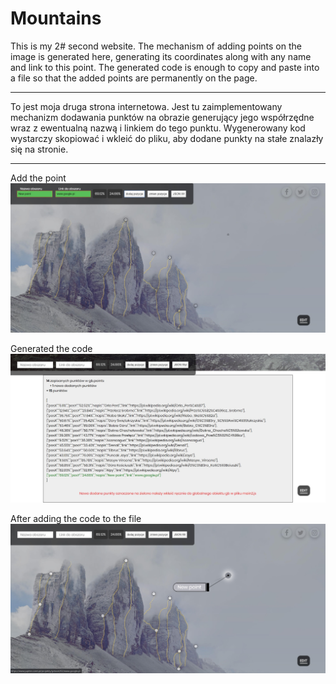 # Mountains

This is my 2# second website.
The mechanism of adding points on the image is generated here, generating its coordinates along with any name and link to this point.
The generated code is enough to copy and paste into a file so that the added points are permanently on the page.
 
---------------------------------------------------------------------------------------------------------------------------------------

To jest moja druga strona internetowa.
Jest tu zaimplementowany mechanizm dodawania punktów na obrazie generujący jego współrzędne wraz z ewentualną nazwą i linkiem do tego punktu.
Wygenerowany kod wystarczy skopiować i wkleić do pliku, aby dodane punkty na stałe znalazły się na stronie. 

-----------------------------------------------------------------------------------------------------------------------------------------

Add the point
![alt text](https://github.com/GrzegorzStacel/Mountains/blob/master/images/Imges%20to%20README/Mountains_v1.jpg)

Generated the code
![alt text](https://github.com/GrzegorzStacel/Mountains/blob/master/images/Imges%20to%20README/Mountains_v2.jpg)

After adding the code to the file
![alt text](https://github.com/GrzegorzStacel/Mountains/blob/master/images/Imges%20to%20README/Mountains_v3.jpg)
